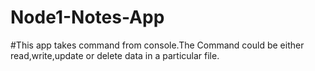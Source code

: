 # Node1-Notes-App
#This app takes command from console.The Command could be either read,write,update or delete data in a particular file.
